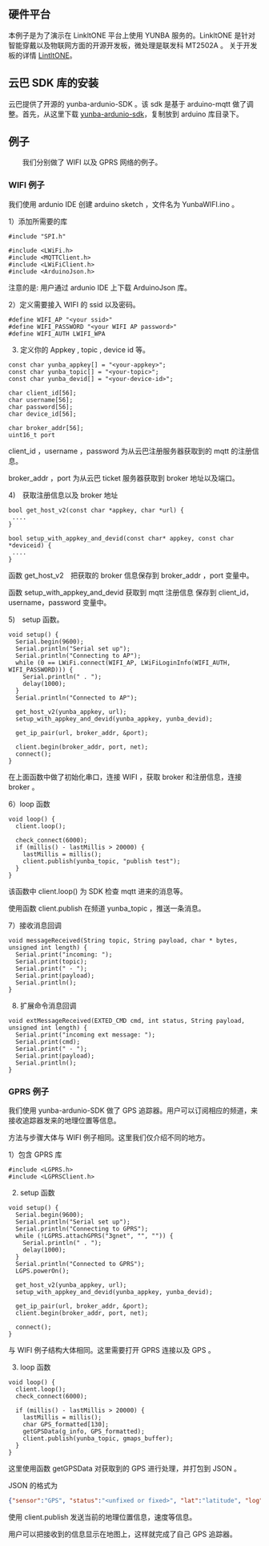 ## 硬件平台
  本例子是为了演示在 LinkltONE 平台上使用 YUNBA 服务的。LinkltONE 是针对智能穿戴以及物联网方面的开源开发板，微处理是联发科 MT2502A 。
关于开发板的详情 [LintltONE](http://www.seeedstudio.com/wiki/LinkIt_ONE%E5%BC%80%E5%8F%91%E6%9D%BF)。
  
## 云巴 SDK 库的安装
  云巴提供了开源的 yunba-ardunio-SDK 。该 sdk 是基于 arduino-mqtt 做了调整。首先，从这里下载 [yunba-ardunio-sdk](https://github.com/alexbank/yunba-arduino-sdk)，复制放到 arduino 库目录下。

## 例子
　　我们分别做了 WIFI 以及 GPRS 网络的例子。

### WIFI 例子
  我们使用 ardunio IDE 创建 arduino sketch ，文件名为 YunbaWIFI.ino 。

1）添加所需要的库

```
#include "SPI.h"

#include <LWiFi.h>
#include <MQTTClient.h>
#include <LWiFiClient.h>
#include <ArduinoJson.h>

```

注意的是: 用户通过 ardunio IDE 上下载 ArduinoJson 库。

2）定义需要接入 WIFI 的 ssid 以及密码。

```
#define WIFI_AP "<your ssid>"
#define WIFI_PASSWORD "<your WIFI AP password>"
#define WIFI_AUTH LWIFI_WPA
``` 

3) 定义你的 Appkey , topic , device id 等。

```
const char yunba_appkey[] = "<your-appkey>";
const char yunba_topic[] = "<your-topic>";
const char yunba_devid[] = "<your-device-id>";

char client_id[56];
char username[56];
char password[56];
char device_id[56];

char broker_addr[56];
uint16_t port
```

client_id ，username ，password 为从云巴注册服务器获取到的 mqtt 的注册信息。

broker_addr ，port 为从云巴 ticket 服务器获取到 broker 地址以及端口。

4)　获取注册信息以及 broker 地址

```
bool get_host_v2(const char *appkey, char *url) {
 ....
}

bool setup_with_appkey_and_devid(const char* appkey, const char *deviceid) {
 ....
}
```

函数 get_host_v2　把获取的 broker 信息保存到 broker_addr ，port 变量中。

函数 setup_with_appkey_and_devid 获取到 mqtt 注册信息 保存到 client_id，username，password 变量中。

5)　setup 函数。

```
void setup() {
  Serial.begin(9600);
  Serial.println("Serial set up");
  Serial.println("Connecting to AP");
  while (0 == LWiFi.connect(WIFI_AP, LWiFiLoginInfo(WIFI_AUTH, WIFI_PASSWORD))) {
    Serial.println(" . ");
    delay(1000);
  }
  Serial.println("Connected to AP");

  get_host_v2(yunba_appkey, url);
  setup_with_appkey_and_devid(yunba_appkey, yunba_devid);

  get_ip_pair(url, broker_addr, &port);
 
  client.begin(broker_addr, port, net);
  connect();
}
```

在上面函数中做了初始化串口，连接 WIFI ，获取 broker 和注册信息，连接 broker 。

6）loop 函数

```
void loop() {
  client.loop();

  check_connect(6000);
  if (millis() - lastMillis > 20000) {
    lastMillis = millis();
    client.publish(yunba_topic, "publish test");
  }
}
```

该函数中 client.loop() 为 SDK 检查 mqtt 进来的消息等。

使用函数 client.publish 在频道 yunba_topic ，推送一条消息。

7）接收消息回调

```
void messageReceived(String topic, String payload, char * bytes, unsigned int length) {
  Serial.print("incoming: ");
  Serial.print(topic);
  Serial.print(" - ");
  Serial.print(payload);
  Serial.println();
}
```

8) 扩展命令消息回调

```
void extMessageReceived(EXTED_CMD cmd, int status, String payload, unsigned int length) {
  Serial.print("incoming ext message: ");
  Serial.print(cmd);
  Serial.print(" - ");
  Serial.print(payload);
  Serial.println();
}
```

### GPRS 例子
  
  我们使用 yunba-ardunio-SDK 做了 GPS 追踪器。用户可以订阅相应的频道，来接收追踪器发来的地理位置等信息。

  方法与步骤大体与 WIFI 例子相同。这里我们仅介绍不同的地方。

1）包含 GPRS 库

```
#include <LGPRS.h>
#include <LGPRSClient.h>
```

2) setup 函数

```
void setup() {
  Serial.begin(9600);
  Serial.println("Serial set up");
  Serial.println("Connecting to GPRS");
  while (!LGPRS.attachGPRS("3gnet", "", "")) {
    Serial.println(" . ");
    delay(1000);
  }
  Serial.println("Connected to GPRS");
  LGPS.powerOn();

  get_host_v2(yunba_appkey, url);
  setup_with_appkey_and_devid(yunba_appkey, yunba_devid);

  get_ip_pair(url, broker_addr, &port);
  client.begin(broker_addr, port, net);

  connect();
}
```

与 WIFI 例子结构大体相同。这里需要打开 GPRS 连接以及 GPS 。

3) loop 函数

```
void loop() {
  client.loop();
  check_connect(6000);

  if (millis() - lastMillis > 20000) {
    lastMillis = millis();
    char GPS_formatted[130];
    getGPSData(g_info, GPS_formatted);
    client.publish(yunba_topic, gmaps_buffer);
  }
}
```

这里使用函数 getGPSData 对获取到的 GPS 进行处理，并打包到 JSON 。

JSON 的格式为

```json
{"sensor":"GPS", "status":"<unfixed or fixed>", "lat":"latitude", "log": "longitude"}
```

使用 client.publish 发送当前的地理位置信息，速度等信息。

用户可以把接收到的信息显示在地图上，这样就完成了自己 GPS 追踪器。
